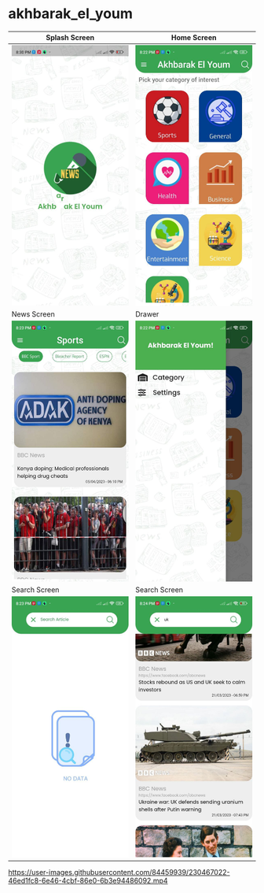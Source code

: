 # akhbarak_el_youm

| Splash Screen | Home Screen                       |
|------|-------------------------------------------|
|<img src="assets/0.jpg" width="400">| <img src="assets/1.jpg" width="400"> |
| News Screen | Drawer                       |
| <img src="assets/2.jpg" width="400"> | <img src="assets/3.jpg" width="400"> |
| Search Screen | Search Screen                       |
| <img src="assets/4.jpg" width="400"> | <img src="assets/5.jpg" width="400"> |


https://user-images.githubusercontent.com/84459939/230467022-46ed1fc8-6e46-4cbf-86e0-6b3e94486092.mp4




